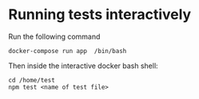 # Running tests interactively

Run the following command

    docker-compose run app  /bin/bash

Then inside the interactive docker bash shell:

    cd /home/test
    npm test <name of test file>

